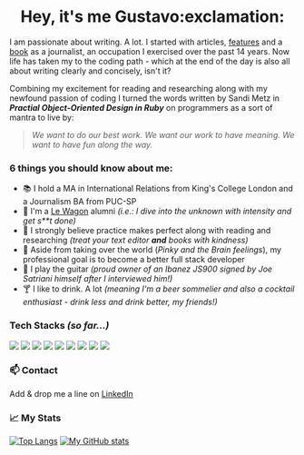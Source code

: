 <h1 align="center">
  Hey, it's me Gustavo:exclamation:
</h1>

I am passionate about writing. 
A lot. 
I started with articles, [features](https://rollingstone.uol.com.br/edicao/50/ruanda-entre-o-ceu-e-o-inferno/) and a [book](https://www.amazon.com.br/Rosa-Pó-Histórias-Bósnia-Pós-Genoc%C3%ADdio/dp/8563876082/ref=sr_1_1?__mk_pt_BR=ÅMÅŽÕÑ&dchild=1&keywords=da+rosa+ao+pó&qid=1620154911&s=books&sr=1-1) as a journalist, an occupation I exercised over the past 14 years.
Now life has taken my to the coding path - which at the end of the day is also all about writing clearly and concisely, isn't it? 

Combining my excitement for reading and researching along with my newfound passion of coding I turned the words written by Sandi Metz in ***Practial Object-Oriented Design in Ruby*** on programmers as a sort of mantra to live by: 
 
 > *We want to do our best work. We want our work to have meaning. We want to have fun along the way.*
 
 ### 6 things you should know about me:
 * :books: I hold a MA in International Relations from King's College London and a Journalism BA from PUC-SP
 * :rocket: I'm a [Le Wagon](https://www.lewagon.com/) alumni *(i.e.: I dive into the unknown with intensity and get s**t done)*
 * :book: I strongly believe practice makes perfect along with reading and researching *(treat your text editor **and** books with kindness)* 
 * :pushpin: Aside from taking over the world (*Pinky and the Brain feelings*), my professional goal is to become a better full stack developer
 * :guitar: I play the guitar *(proud owner of an Ibanez JS900 signed by Joe Satriani himself after I interviewed him!)*
 * :cocktail: I like to drink. A lot *(meaning I'm a beer sommelier and also a cocktail enthusiast - drink less and drink better, my friends!)* 
 
 ### Tech Stacks *(so far...)*
 
<p>
  <img src="https://img.shields.io/badge/Ruby-CC342D?style=for-the-badge&logo=ruby&logoColor=white">
  <img src="https://img.shields.io/badge/Ruby_on_Rails-CC0000?style=for-the-badge&logo=ruby-on-rails&logoColor=white">
  <img src="https://img.shields.io/badge/HTML5-E34F26?style=for-the-badge&logo=html5&logoColor=white"> 
  <img src="https://img.shields.io/badge/CSS3-1572B6?style=for-the-badge&logo=css3&logoColor=white">
  <img src="https://img.shields.io/badge/JavaScript-F7DF1E?style=for-the-badge&logo=javascript&logoColor=black"> 
  <img src="https://img.shields.io/badge/Bootstrap-563D7C?style=for-the-badge&logo=bootstrap&logoColor=white">
  <img src="https://img.shields.io/badge/PostgreSQL-316192?style=for-the-badge&logo=postgresql&logoColor=white">
  <img src="https://img.shields.io/badge/Heroku-430098?style=for-the-badge&logo=heroku&logoColor=white">
  <img src="https://img.shields.io/badge/Git-F05032?style=for-the-badge&logo=git&logoColor=white"> 
</p>

### :mailbox: Contact 
Add & drop me a line on [LinkedIn](https://www.linkedin.com/in/gusssilva)
  
### :chart_with_upwards_trend: My Stats

[![Top Langs](https://github-readme-stats.vercel.app/api/top-langs/?username=gusssilva&layout=compact&theme=vue)](https://github.com/gusssilva/github-readme-stats)
[![My GitHub stats](https://github-readme-stats.vercel.app/api?username=gusssilva&show_icons=true&theme=vue)](https://github.com/gusssilva/github-readme-stats)
